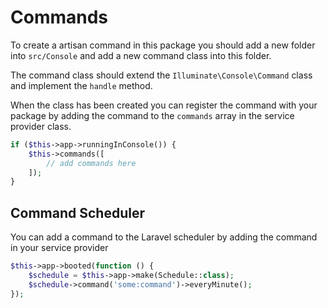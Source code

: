 # Commands

To create a artisan command in this package you should add a new folder into `src/Console` and add a new command class into this folder.

The command class should extend the `Illuminate\Console\Command` class and implement the `handle` method.

When the class has been created you can register the command with your package by adding the command to the `commands` array in the 
service provider class.

```php
if ($this->app->runningInConsole()) {
    $this->commands([
        // add commands here
    ]);
}
```

## Command Scheduler

You can add a command to the Laravel scheduler by adding the command in your service provider

```php
$this->app->booted(function () {
    $schedule = $this->app->make(Schedule::class);
    $schedule->command('some:command')->everyMinute();
});
```

